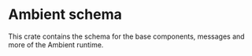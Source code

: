 # Ambient schema

This crate contains the schema for the base components, messages and more of the Ambient runtime.
